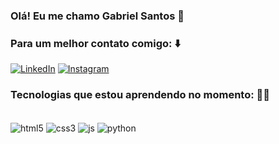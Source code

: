 
### Olá! Eu me chamo Gabriel Santos 👋
### Para um melhor contato comigo: ⬇️

[![LinkedIn](https://img.shields.io/badge/LinkedIn-0077B5?style=for-the-badge&logo=linkedin&logoColor=white)](https://www.linkedin.com/in/gabriel-santxx/)
[![Instagram](https://img.shields.io/badge/Instagram-E4405F?style=for-the-badge&logo=instagram&logoColor=white)](https://www.instagram.com/dev.gabrielsantoss/)



### Tecnologias que estou aprendendo no momento: 👨‍💻

<div style="display: inline_block"><br/>
    <img align= "center" alt="html5" src="https://img.shields.io/badge/HTML5-E34F26?style=for-the-badge&logo=html5&logoColor=white">
    <img align= "center" alt="css3" src="https://img.shields.io/badge/CSS3-1572B6?style=for-the-badge&logo=css3&logoColor=white">
    <img align= "center" alt="js" src="https://img.shields.io/badge/JavaScript-F7DF1E?style=for-the-badge&logo=javascript&logoColor=black">
    <img align= "center" alt="python" src="https://img.shields.io/badge/Python-3776AB?style=for-the-badge&logo=python&logoColor=white">
</div>
